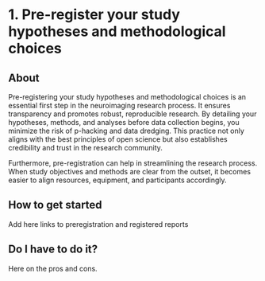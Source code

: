 # 1. Pre-register your study hypotheses and methodological choices

## About
Pre-registering your study hypotheses and methodological choices is an essential first step in the neuroimaging research process. It ensures transparency and promotes robust, reproducible research. By detailing your hypotheses, methods, and analyses before data collection begins, you minimize the risk of p-hacking and data dredging. This practice not only aligns with the best principles of open science but also establishes credibility and trust in the research community.

Furthermore, pre-registration can help in streamlining the research process. When study objectives and methods are clear from the outset, it becomes easier to align resources, equipment, and participants accordingly.

## How to get started

Add here links to preregistration and registered reports

## Do I have to do it?

Here on the pros and cons.
